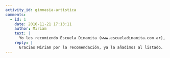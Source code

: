 ```yaml
---
activity_id: gimnasia-artistica
comments:
  - id: 1
    date: 2016-11-21 17:13:11
    author: Miriam
    text: |
      Yo les recomiendo Escuela Dinamita (www.escueladinamita.com.ar), mi nena va desde los 3 años (tiene 5) y las profes son un amor y se re divierte.
    reply: |
      Gracias Miriam por la recomendación, ya la añadimos al listado.
---
```


